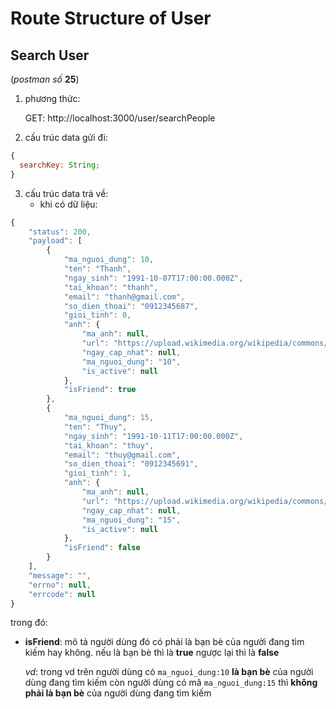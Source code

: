 # Route Structure of User

## Search User

(*postman số* **25**)


1. phương thức:

   GET: http://localhost:3000/user/searchPeople

2. cấu trúc data gửi đi:

```javascript
{
  searchKey: String;
}
```

3. cấu trúc data trả về:
   - khi có dữ liệu:

```javascript
{
    "status": 200,
    "payload": [
        {
            "ma_nguoi_dung": 10,
            "ten": "Thanh",
            "ngay_sinh": "1991-10-07T17:00:00.000Z",
            "tai_khoan": "thanh",
            "email": "thanh@gmail.com",
            "so_dien_thoai": "0912345687",
            "gioi_tinh": 0,
            "anh": {
                "ma_anh": null,
                "url": "https://upload.wikimedia.org/wikipedia/commons/thumb/5/59/User-avatar.svg/2048px-User-avatar.svg.png",
                "ngay_cap_nhat": null,
                "ma_nguoi_dung": "10",
                "is_active": null
            },
            "isFriend": true
        },
        {
            "ma_nguoi_dung": 15,
            "ten": "Thuy",
            "ngay_sinh": "1991-10-11T17:00:00.000Z",
            "tai_khoan": "thuy",
            "email": "thuy@gmail.com",
            "so_dien_thoai": "0912345691",
            "gioi_tinh": 1,
            "anh": {
                "ma_anh": null,
                "url": "https://upload.wikimedia.org/wikipedia/commons/thumb/5/59/User-avatar.svg/2048px-User-avatar.svg.png",
                "ngay_cap_nhat": null,
                "ma_nguoi_dung": "15",
                "is_active": null
            },
            "isFriend": false
        }
    ],
    "message": "",
    "errno": null,
    "errcode": null
}
```

trong đó:

- **isFriend**: mô tả người dùng đó có phải là bạn bè của người đang tìm kiếm hay không. nếu là bạn bè thì là **true** ngược lại thì là **false**

  _vd_: trong vd trên người dùng có `ma_nguoi_dung:10` **là bạn bè** của người dùng đang tìm kiếm còn người dùng có mã `ma_nguoi_dung:15` thì **không phải là bạn bè** của người dùng đang tìm kiếm

